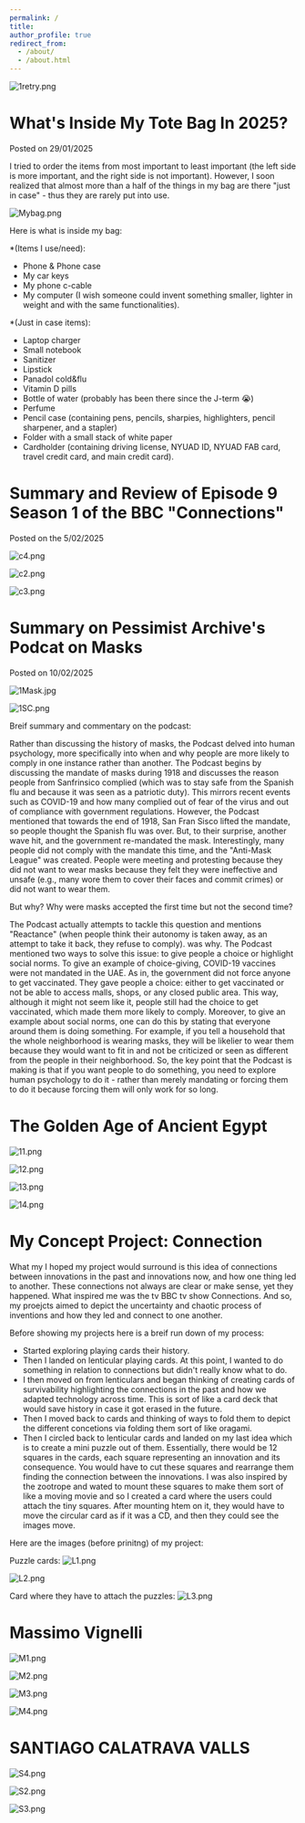 ```yaml
---
permalink: /
title:
author_profile: true
redirect_from: 
  - /about/
  - /about.html
---
```

![1retry.png](https://alhanoof-ali-albeshr.github.io/AlhanoofAli-Portfolio.github.io//images/1retry.png)

What's Inside My Tote Bag In 2025?
======
Posted on 29/01/2025

I tried to order the items from most important to least important (the left side is more important, and the right side is not            important). However, I soon realized that almost more than a half of the things in my bag are there "just in case" - thus they are rarely put into use. 

![Mybag.png](https://alhanoof-ali-albeshr.github.io/AlhanoofAli-Portfolio.github.io//images/Mybag.png)

Here is what is inside my bag: 

*(Items I use/need): 
- Phone & Phone case
- My car keys
- My phone c-cable
- My computer (I wish someone could invent something smaller, lighter in weight and with the same functionalities).
  
*(Just in case items):
- Laptop charger
- Small notebook
- Sanitizer
- Lipstick
- Panadol cold&flu
- Vitamin D pills
- Bottle of water (probably has been there since the J-term 😭)
- Perfume
- Pencil case (containing pens, pencils, sharpies, highlighters, pencil sharpener, and a stapler)
- Folder with a small stack of white paper
- Cardholder (containing driving license, NYUAD ID, NYUAD FAB card, travel credit card, and main credit card).

Summary and Review of Episode 9 Season 1 of the BBC "Connections"
======
Posted on the 5/02/2025

![c4.png](https://alhanoof-ali-albeshr.github.io/AlhanoofAli-Portfolio.github.io//images/c4.png)

![c2.png](https://alhanoof-ali-albeshr.github.io/AlhanoofAli-Portfolio.github.io//images/c2.png)

![c3.png](https://alhanoof-ali-albeshr.github.io/AlhanoofAli-Portfolio.github.io//images/c3.png)

Summary on Pessimist Archive's Podcat on Masks
======
Posted on 10/02/2025

![1Mask.jpg](https://alhanoof-ali-albeshr.github.io/AlhanoofAli-Portfolio.github.io//images/1Mask.jpg)

![1SC.png](https://alhanoof-ali-albeshr.github.io/AlhanoofAli-Portfolio.github.io//images/1SC.png)


Breif summary and commentary on the podcast: 

Rather than discussing the history of masks, the Podcast delved into human psychology, more specifically into when and why people are more likely to comply in one instance rather than another. The Podcast begins by discussing the mandate of masks during 1918 and discusses the reason people from Sanfrinsico complied (which was to stay safe from the Spanish flu and because it was seen as a patriotic duty). This mirrors recent events such as COVID-19 and how many complied out of fear of the virus and out of compliance with government regulations. However, the Podcast mentioned that towards the end of 1918, San Fran Sisco lifted the mandate, so people thought the Spanish flu was over. But, to their surprise, another wave hit, and the government re-mandated the mask. Interestingly, many people did not comply with the mandate this time, and the "Anti-Mask League" was created. People were meeting and protesting because they did not want to wear masks because they felt they were ineffective and unsafe (e.g., many wore them to cover their faces and commit crimes) or did not want to wear them. 

But why? Why were masks accepted the first time but not the second time? 

The Podcast actually attempts to tackle this question and mentions "Reactance" (when people think their autonomy is taken away, as an attempt to take it back, they refuse to comply). was why. The Podcast mentioned two ways to solve this issue: to give people a choice or highlight social norms. To give an example of choice-giving, COVID-19 vaccines were not mandated in the UAE. As in, the government did not force anyone to get vaccinated. They gave people a choice: either to get vaccinated or not be able to access malls, shops, or any closed public area. This way, although it might not seem like it, people still had the choice to get vaccinated, which made them more likely to comply. Moreover, to give an example about social norms, one can do this by stating that everyone around them is doing something. For example, if you tell a household that the whole neighborhood is wearing masks, they will be likelier to wear them because they would want to fit in and not be criticized or seen as different from the people in their neighborhood. So, the key point that the Podcast is making is that if you want people to do something, you need to explore human psychology to do it - rather than merely mandating or forcing them to do it because forcing them will only work for so long. 

The Golden Age of Ancient Egypt
======
![11.png](https://alhanoof-ali-albeshr.github.io/AlhanoofAli-Portfolio.github.io//images/11.png)

![12.png](https://alhanoof-ali-albeshr.github.io/AlhanoofAli-Portfolio.github.io//images/12.png)

![13.png](https://alhanoof-ali-albeshr.github.io/AlhanoofAli-Portfolio.github.io//images/13.png)

![14.png](https://alhanoof-ali-albeshr.github.io/AlhanoofAli-Portfolio.github.io//images/14.png)

My Concept Project: Connection 
======
What my I hoped my project would surround is this idea of connections between innovations in the past and innovations now, and how one thing led to another. These connections not always are clear or make sense, yet they happened. What inspired me was the tv BBC tv show Connections. And so, my proejcts aimed to depict the uncertainty and chaotic process of inventions and how they led and connect to one another.

Before showing my projects here is a breif run down of my process: 

- Started exploring playing cards their history.
- Then I landed on lenticular playing cards. At this point, I wanted to do something in relation to connections but didn't really know what to do.   
- I then moved on from lenticulars and began thinking of creating cards of survivability highlighting the connections in the past and how we adapted technology across time. This is sort of like a card deck that would save history in case it got erased in the future.  
- Then I moved back to cards and thinking of ways to fold them to depict the different concetions via folding them sort of like oragami.
- Then I circled back to lenticular cards and landed on my last idea which is to create a mini puzzle out of them. Essentially, there would be 12 squares in the cards, each square representing an innovation and its consequence. You would have to cut these squares and rearrange them finding the connection between the innovations. I was also inspired by the zootrope and wated to mount these squares to make them sort of like a moving movie and so I created a card where the users could attach the tiny squares. After mounting htem on it, they would have to move the circular card as if it was a CD, and then they could see the images move.

Here are the images (before prinitng) of my project: 

Puzzle cards: 
![L1.png](https://alhanoof-ali-albeshr.github.io/AlhanoofAli-Portfolio.github.io//images/L1.png)

![L2.png](https://alhanoof-ali-albeshr.github.io/AlhanoofAli-Portfolio.github.io//images/L2.png)

Card where they have to attach the puzzles: 
![L3.png](https://alhanoof-ali-albeshr.github.io/AlhanoofAli-Portfolio.github.io//images/L3.png)


Massimo Vignelli
======
![M1.png](https://alhanoof-ali-albeshr.github.io/AlhanoofAli-Portfolio.github.io//images/M1.png)

![M2.png](https://alhanoof-ali-albeshr.github.io/AlhanoofAli-Portfolio.github.io//images/M2.png)

![M3.png](https://alhanoof-ali-albeshr.github.io/AlhanoofAli-Portfolio.github.io//images/M3.png)

![M4.png](https://alhanoof-ali-albeshr.github.io/AlhanoofAli-Portfolio.github.io//images/M4.png)

SANTIAGO CALATRAVA VALLS
======
![S4.png](https://alhanoof-ali-albeshr.github.io/AlhanoofAli-Portfolio.github.io//images/S4.png)

![S2.png](https://alhanoof-ali-albeshr.github.io/AlhanoofAli-Portfolio.github.io//images/S2.png)

![S3.png](https://alhanoof-ali-albeshr.github.io/AlhanoofAli-Portfolio.github.io//images/S3.png)
